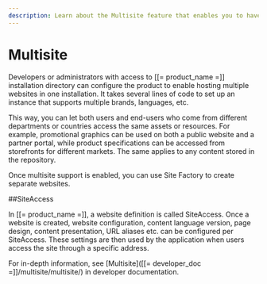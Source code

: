 ```yaml
---
description: Learn about the Multisite feature that enables you to have several websites within one installation.
---
```


# Multisite

Developers or administrators with access to [[= product_name =]] installation directory can configure the product to enable hosting multiple websites in one installation.
It takes several lines of code to set up an instance that supports multiple brands, languages, etc.

This way, you can let both users and end-users who come from different departments or countries access the same assets or resources.
For example, promotional graphics can be used on both a public website and a partner portal, while product specifications can be accessed from storefronts for different markets.
The same applies to any content stored in the repository.

Once multisite support is enabled, you can use Site Factory to create separate websites.

##SiteAccess

In [[= product_name =]], a website definition is called SiteAccess.
Once a website is created, website configuration, content language version, page design, content presentation, URL aliases etc. can be configured per SiteAccess.
These settings are then used by the application when users access the site through a specific address.

For in-depth information, see [Multisite]([[= developer_doc =]]/multisite/multisite/) in developer documentation.
